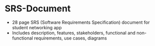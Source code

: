 # SRS-Document

- 28 page SRS (Software Requirements Specification) document for student networking app
- Includes description, features, stakeholders, functional and non-functional requirements, use cases, diagrams

